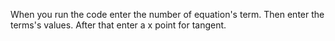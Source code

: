 When you run the code enter the number of equation's term.
Then enter the terms's values.
After that enter a x point for tangent. 
